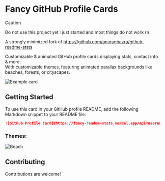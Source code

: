# Fancy GitHub Profile Cards

> [!CAUTION]  
> Do not use this project yet I just started and most things do not work rn

A strongly minimized fork of https://github.com/anuraghazra/github-readme-stats

Customizable & animated GitHub profile cards displaying stats, contact info & more.   
With customizable themes, featuring animated parallax backgrounds like beaches, forests, or cityscapes.

![Example card](https://fancy-readme-stats.vercel.app/api?username=max1mde&theme=beach&email=your@email123.com&show_icons=true&title=Your%20name&description=Your%20description&include_all_commits=true&show_icons=true)

## Getting Started
To use this card in your GitHub profile README, add the following Markdown snippet to your README file:

```markdown
![GitHub Profile Card](https://fancy-readme-stats.vercel.app/api?username=YOUR_GITHUB_USERNAME&theme=beach&email=your@email.com&show_icons=true&title=Your%20name&description=Your%20description&include_all_commits=true&show_icons=true)
```

### Themes:
![Beach](https://fancy-readme-stats.vercel.app/api?card=1&username=max1mde&theme=beach&email=maxim@nextfight.net&description=beach&title=Theme&show_icons=true&include_all_commits=false)


## Contributing
Contributions are welcome!
